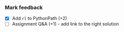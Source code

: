 ### Mark feedback
- [x] Add `rl` to PythonPath (+2)
- [ ] Assignment Q&A (+1) - add link to the right solution
